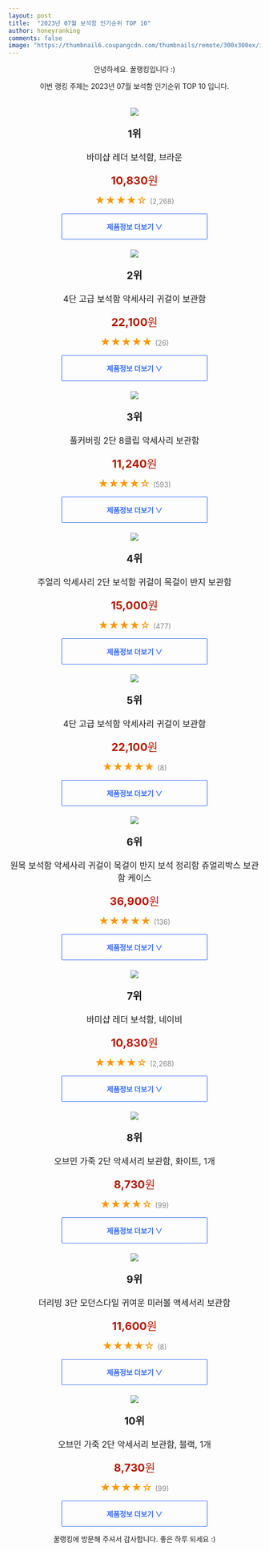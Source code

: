 ```yaml
---
layout: post
title:  "2023년 07월 보석함 인기순위 TOP 10"
author: honeyranking
comments: false
image: "https://thumbnail6.coupangcdn.com/thumbnails/remote/300x300ex/image/retail/images/2018/11/25/15/9/ab315b78-8610-471b-a06c-af8ba2621c65.jpg"
---
```

<p style="text-align: center;">안녕하세요. 꿀랭킹입니다 :)</p>
<p style="text-align: center;">이번 랭킹 주제는 2023년 07월 보석함 인기순위 TOP 10 입니다.</p><center><img src="https://thumbnail6.coupangcdn.com/thumbnails/remote/300x300ex/image/retail/images/2018/11/25/15/9/ab315b78-8610-471b-a06c-af8ba2621c65.jpg" style="margin-top:20px" /></center><p style="text-align: center; font-size: 20px"><b>1위</b></p><p style="text-align: center; font-size: 17px">바미샵 레더 보석함, 브라운</p><p style="text-align: center;"><span style="color: #b61800; font-size: 22px;"><b>10,830</b>원</span></p><p style="text-align: center;"><span style="color: #ff9600; font-size: 20px;">★★★★☆ </span><span style="color: #878787;">(2,268)</span></p><center><a href="https://link.coupang.com/a/42N2C"><div style="font-size: 14px; display: inline-block; padding: 15px 90px; color: #346aff; border-radius: 2px; border: 1px solid #346aff; cursor: pointer;"><b>제품정보 더보기 &or;</b></div></a></center><center><img src="https://thumbnail7.coupangcdn.com/thumbnails/remote/300x300ex/image/vendor_inventory/1d39/e95859b758ca21fee7dd86d9aec462a36865e190680e3694925a86f25e11.jpg" style="margin-top:20px" /></center><p style="text-align: center; font-size: 20px"><b>2위</b></p><p style="text-align: center; font-size: 17px">4단 고급 보석함 악세사리 귀걸이 보관함</p><p style="text-align: center;"><span style="color: #b61800; font-size: 22px;"><b>22,100</b>원</span></p><p style="text-align: center;"><span style="color: #ff9600; font-size: 20px;">★★★★★ </span><span style="color: #878787;">(26)</span></p><center><a href="https://link.coupang.com/a/42N2D"><div style="font-size: 14px; display: inline-block; padding: 15px 90px; color: #346aff; border-radius: 2px; border: 1px solid #346aff; cursor: pointer;"><b>제품정보 더보기 &or;</b></div></a></center><center><img src="https://thumbnail9.coupangcdn.com/thumbnails/remote/300x300ex/image/retail/images/2022/05/10/15/3/da132bd2-37ad-45c1-9884-8f06b9a451b4.jpg" style="margin-top:20px" /></center><p style="text-align: center; font-size: 20px"><b>3위</b></p><p style="text-align: center; font-size: 17px">풀커버링 2단 8클립 악세사리 보관함</p><p style="text-align: center;"><span style="color: #b61800; font-size: 22px;"><b>11,240</b>원</span></p><p style="text-align: center;"><span style="color: #ff9600; font-size: 20px;">★★★★☆ </span><span style="color: #878787;">(593)</span></p><center><a href="https://www.coupang.com/vp/products/6456731801?itemId=14036741877&q=%EB%B3%B4%EC%84%9D%ED%95%A8&sourceType=search&searchId=81e0788ca2074443b341d9d125ce3f75"><div style="font-size: 14px; display: inline-block; padding: 15px 90px; color: #346aff; border-radius: 2px; border: 1px solid #346aff; cursor: pointer;"><b>제품정보 더보기 &or;</b></div></a></center><center><img src="https://thumbnail8.coupangcdn.com/thumbnails/remote/300x300ex/image/vendor_inventory/1047/f7c2c043dbabf8415fec5981be7dec85d47ed650c1ad126d7b49b260112e.png" style="margin-top:20px" /></center><p style="text-align: center; font-size: 20px"><b>4위</b></p><p style="text-align: center; font-size: 17px">주얼리 악세사리 2단 보석함 귀걸이 목걸이 반지 보관함</p><p style="text-align: center;"><span style="color: #b61800; font-size: 22px;"><b>15,000</b>원</span></p><p style="text-align: center;"><span style="color: #ff9600; font-size: 20px;">★★★★☆ </span><span style="color: #878787;">(477)</span></p><center><a href="https://link.coupang.com/a/42N2E"><div style="font-size: 14px; display: inline-block; padding: 15px 90px; color: #346aff; border-radius: 2px; border: 1px solid #346aff; cursor: pointer;"><b>제품정보 더보기 &or;</b></div></a></center><center><img src="https://thumbnail8.coupangcdn.com/thumbnails/remote/300x300ex/image/vendor_inventory/e94b/1e87fd22f731e706b6805a093f37217c16423652fd954323a1bead9221bf.jpg" style="margin-top:20px" /></center><p style="text-align: center; font-size: 20px"><b>5위</b></p><p style="text-align: center; font-size: 17px">4단 고급 보석함 악세사리 귀걸이 보관함</p><p style="text-align: center;"><span style="color: #b61800; font-size: 22px;"><b>22,100</b>원</span></p><p style="text-align: center;"><span style="color: #ff9600; font-size: 20px;">★★★★★ </span><span style="color: #878787;">(8)</span></p><center><a href="https://link.coupang.com/a/42N2F"><div style="font-size: 14px; display: inline-block; padding: 15px 90px; color: #346aff; border-radius: 2px; border: 1px solid #346aff; cursor: pointer;"><b>제품정보 더보기 &or;</b></div></a></center><center><img src="https://thumbnail7.coupangcdn.com/thumbnails/remote/300x300ex/image/vendor_inventory/9ed6/40875f5cb4ee66cb18a7d18d42d058d3bb77e8fad1454a9da5b5bdad39ef.jpg" style="margin-top:20px" /></center><p style="text-align: center; font-size: 20px"><b>6위</b></p><p style="text-align: center; font-size: 17px">원목 보석함 악세사리 귀걸이 목걸이 반지 보석 정리함 쥬얼리박스 보관함 케이스</p><p style="text-align: center;"><span style="color: #b61800; font-size: 22px;"><b>36,900</b>원</span></p><p style="text-align: center;"><span style="color: #ff9600; font-size: 20px;">★★★★★ </span><span style="color: #878787;">(136)</span></p><center><a href="https://link.coupang.com/a/42N2G"><div style="font-size: 14px; display: inline-block; padding: 15px 90px; color: #346aff; border-radius: 2px; border: 1px solid #346aff; cursor: pointer;"><b>제품정보 더보기 &or;</b></div></a></center><center><img src="https://thumbnail7.coupangcdn.com/thumbnails/remote/300x300ex/image/retail/images/2018/11/25/15/9/06acf327-de58-47f2-aa1f-c29bfca4ef3a.jpg" style="margin-top:20px" /></center><p style="text-align: center; font-size: 20px"><b>7위</b></p><p style="text-align: center; font-size: 17px">바미샵 레더 보석함, 네이비</p><p style="text-align: center;"><span style="color: #b61800; font-size: 22px;"><b>10,830</b>원</span></p><p style="text-align: center;"><span style="color: #ff9600; font-size: 20px;">★★★★☆ </span><span style="color: #878787;">(2,268)</span></p><center><a href="https://link.coupang.com/a/42N2H"><div style="font-size: 14px; display: inline-block; padding: 15px 90px; color: #346aff; border-radius: 2px; border: 1px solid #346aff; cursor: pointer;"><b>제품정보 더보기 &or;</b></div></a></center><center><img src="https://thumbnail10.coupangcdn.com/thumbnails/remote/300x300ex/image/retail/images/2023/05/02/17/8/21124ab8-c259-4811-ab89-8962f7246c5a.png" style="margin-top:20px" /></center><p style="text-align: center; font-size: 20px"><b>8위</b></p><p style="text-align: center; font-size: 17px">오브민 가죽 2단 악세서리 보관함, 화이트, 1개</p><p style="text-align: center;"><span style="color: #b61800; font-size: 22px;"><b>8,730</b>원</span></p><p style="text-align: center;"><span style="color: #ff9600; font-size: 20px;">★★★★☆ </span><span style="color: #878787;">(99)</span></p><center><a href="https://link.coupang.com/a/42N2I"><div style="font-size: 14px; display: inline-block; padding: 15px 90px; color: #346aff; border-radius: 2px; border: 1px solid #346aff; cursor: pointer;"><b>제품정보 더보기 &or;</b></div></a></center><center><img src="https://thumbnail9.coupangcdn.com/thumbnails/remote/300x300ex/image/vendor_inventory/34de/6ffdb4d8f59b7017cc0d09eb2cba8841d34fe39006090ed689703a765ee1.jpg" style="margin-top:20px" /></center><p style="text-align: center; font-size: 20px"><b>9위</b></p><p style="text-align: center; font-size: 17px">더리빙 3단 모던스다일 귀여운 미러볼 액세서리 보관함</p><p style="text-align: center;"><span style="color: #b61800; font-size: 22px;"><b>11,600</b>원</span></p><p style="text-align: center;"><span style="color: #ff9600; font-size: 20px;">★★★★☆ </span><span style="color: #878787;">(8)</span></p><center><a href="https://www.coupang.com/vp/products/7251243439?itemId=18446253468&q=%EB%B3%B4%EC%84%9D%ED%95%A8&sourceType=search&searchId=81e0788ca2074443b341d9d125ce3f75"><div style="font-size: 14px; display: inline-block; padding: 15px 90px; color: #346aff; border-radius: 2px; border: 1px solid #346aff; cursor: pointer;"><b>제품정보 더보기 &or;</b></div></a></center><center><img src="https://thumbnail6.coupangcdn.com/thumbnails/remote/300x300ex/image/retail/images/2023/05/02/17/3/7e43bfa1-1a18-477c-a978-2954eff44ae1.png" style="margin-top:20px" /></center><p style="text-align: center; font-size: 20px"><b>10위</b></p><p style="text-align: center; font-size: 17px">오브민 가죽 2단 악세서리 보관함, 블랙, 1개</p><p style="text-align: center;"><span style="color: #b61800; font-size: 22px;"><b>8,730</b>원</span></p><p style="text-align: center;"><span style="color: #ff9600; font-size: 20px;">★★★★☆ </span><span style="color: #878787;">(99)</span></p><center><a href="https://link.coupang.com/a/42N2J"><div style="font-size: 14px; display: inline-block; padding: 15px 90px; color: #346aff; border-radius: 2px; border: 1px solid #346aff; cursor: pointer;"><b>제품정보 더보기 &or;</b></div></a></center><p style="text-align: center;">꿀랭킹에 방문해 주셔서 감사합니다. 좋은 하루 되세요 :)</p>